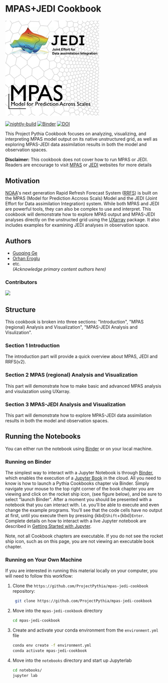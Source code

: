 # MPAS+JEDI Cookbook

<img src="thumbnail.png" alt="thumbnail" width="300"/>

[![nightly-build](https://github.com/ProjectPythia/mpas-jedi-cookbook/actions/workflows/nightly-build.yaml/badge.svg)](https://github.com/ProjectPythia/mpas-jedi-cookbook/actions/workflows/nightly-build.yaml)
[![Binder](https://binder.projectpythia.org/badge_logo.svg)](https://binder.projectpythia.org/v2/gh/ProjectPythia/mpas-jedi-cookbook/main?labpath=notebooks)
[![DOI](https://zenodo.org/badge/475509405.svg)](https://zenodo.org/badge/latestdoi/475509405)

This Project Pythia Cookbook focuses on analyzing, visualizing, and interpreting MPAS model output on its native unstructured grid, as well as exploring MPAS-JEDI data assimilation results in both the model and observation spaces.   

**Disclaimer:** This cookbook does not cover how to run MPAS or JEDI. Readers are encourage to visit [MPAS](https://mpas-dev.github.io/) or [JEDI](https://jointcenterforsatellitedataassimilation-jedi-docs.readthedocs-hosted.com/en/latest/) websites for more details

## Motivation

[NOAA](https://www.noaa.gov/)'s next generation Rapid Refresh Forecast System ([RRFS](https://github.com/NOAA-EMC/rrfs-workflow/tree/rrfs-mpas-jedi)) is built on the MPAS (Model for Prediction Accross Scals) Model and the JEDI (Joint Effort for Data assimilation Integration) system. While both MPAS and JEDI are powerful tools, they can also be complex to use and interpret. This cookbook will demonstrate how to explore MPAS output and MPAS-JEDI analyses directly on the unstructed grid using the [UXarray](https://github.com/UXARRAY/uxarray) package. It also includes examples for examining JEDI analyses in observation space.

## Authors

- [Guoqing Ge](https://github.com/guoqing-noaa)
- [Orhan Eroglu](https://github.com/erogluorhan)
- etc.    
_(Acknowledge primary content authors here)_

### Contributors

<a href="https://github.com/ProjectPythia/mpas-jedi-cookbook/graphs/contributors">
  <img src="https://contrib.rocks/image?repo=ProjectPythia/mpas-jedi-cookbook" />
</a>

## Structure

This cookbook is broken into three sections: "Introduction", "MPAS (regional) Analysis and Visualization", "MPAS-JEDI Analysis and Visulization".

### Section 1 Introduction

The introduction part will provide a quick overview about MPAS, JEDI and RRFS(v2).

### Section 2 MPAS (regional) Analysis and Visualization

This part will demonstrate how to make basic and advanced MPAS analysis and visulazation using UXarray.

### Section 3 MPAS-JEDI Analysis and Visualization

This part will demonstrate how to explore MPAS-JEDI data assimilation results in both the model and observation spaces.

## Running the Notebooks

You can either run the notebook using [Binder](https://binder.projectpythia.org/) or on your local machine.

### Running on Binder

The simplest way to interact with a Jupyter Notebook is through [Binder](https://binder.projectpythia.org/), which enables the execution of a [Jupyter Book](https://jupyterbook.org) in the cloud. All you need to know is how to launch a Pythia Cookbooks chapter via Binder. Simply navigate your mouse to the top right corner of the book chapter you are viewing and click on the rocket ship icon, (see figure below), and be sure to select “launch Binder”. After a moment you should be presented with a notebook that you can interact with. I.e. you’ll be able to execute and even change the example programs. You’ll see that the code cells have no output at first, until you execute them by pressing {kbd}`Shift`\+{kbd}`Enter`. Complete details on how to interact with a live Jupyter notebook are described in [Getting Started with Jupyter](https://foundations.projectpythia.org/foundations/getting-started-jupyter.html).

Note, not all Cookbook chapters are executable. If you do not see the rocket ship icon, such as on this page, you are not viewing an executable book chapter.

### Running on Your Own Machine

If you are interested in running this material locally on your computer, you will need to follow this workflow:

1. Clone the `https://github.com/ProjectPythia/mpas-jedi-cookbook` repository:

   ```bash
    git clone https://github.com/ProjectPythia/mpas-jedi-cookbook
   ```

1. Move into the `mpas-jedi-cookbook` directory
   ```bash
   cd mpas-jedi-cookbook
   ```
1. Create and activate your conda environment from the `environment.yml` file
   ```bash
   conda env create -f environment.yml
   conda activate mpas-jedi-cookbook
   ```
1. Move into the `notebooks` directory and start up Jupyterlab
   ```bash
   cd notebooks/
   jupyter lab
   ```
